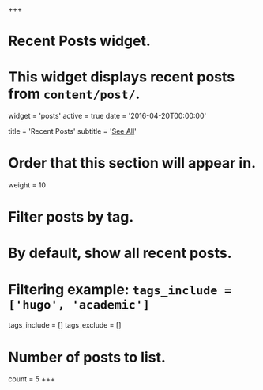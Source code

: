+++
# Recent Posts widget.
# This widget displays recent posts from `content/post/`.
widget = 'posts'
active = true
date = '2016-04-20T00:00:00'

title = 'Recent Posts'
subtitle = '[See All](/post)'

# Order that this section will appear in.
weight = 10

# Filter posts by tag.
#  By default, show all recent posts.
#  Filtering example: `tags_include = ['hugo', 'academic']`
tags_include = []
tags_exclude = []

# Number of posts to list.
count = 5
+++